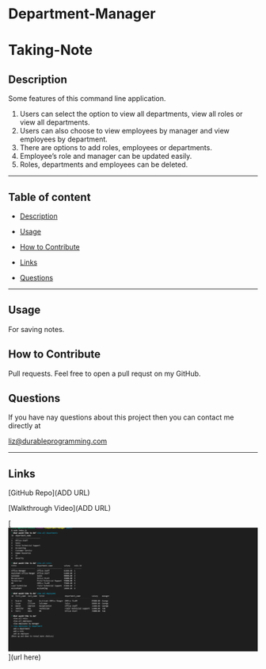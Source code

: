 # Department-Manager

# Taking-Note

## Description
Some features of this command line application.
1. Users can select the option to view all departments, view all roles or view all departments.
2. Users can also choose to view employees by manager and view employees by department.
3. There are options to add roles, employees or departments.
4. Employee’s role and manager can be updated easily.
5. Roles, departments and employees can be deleted.

---

## Table of content

* [Description](#description)

* [Usage](#usage)

* [How to Contribute](#how-to-contribute)

* [Links](#links)

* [Questions](#questions)

---


## Usage

For saving notes.

## How to Contribute

Pull requests. Feel free to open a pull requst on my GitHub.

## Questions

If you have nay questions about this project then you can contact me directly at 

liz@durableprogramming.com

----

## Links


[GitHub Repo](ADD URL) 

[Walkthrough Video](ADD URL) 


[![A video thumbnail shows this command-line application](./Screenshot.png)](url here)